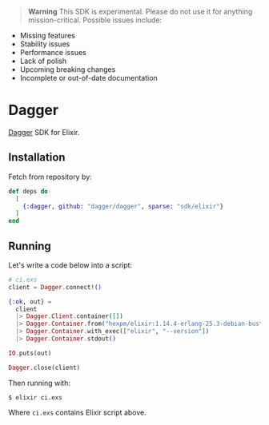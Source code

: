 > **Warning** This SDK is experimental. Please do not use it for anything
> mission-critical. Possible issues include:

- Missing features
- Stability issues
- Performance issues
- Lack of polish
- Upcoming breaking changes
- Incomplete or out-of-date documentation

# Dagger

[Dagger](dagger.io) SDK for Elixir.

## Installation

Fetch from repository by:

```elixir
def deps do
  [
    {:dagger, github: "dagger/dagger", sparse: "sdk/elixir"}
  ]
end
```

## Running

Let's write a code below into a script:

```elixir
# ci.exs
client = Dagger.connect!()

{:ok, out} =
  client
  |> Dagger.Client.container([])
  |> Dagger.Container.from("hexpm/elixir:1.14.4-erlang-25.3-debian-buster-20230227-slim")
  |> Dagger.Container.with_exec(["elixir", "--version"])
  |> Dagger.Container.stdout()

IO.puts(out)

Dagger.close(client)
```

Then running with:

```shell
$ elixir ci.exs
```

Where `ci.exs` contains Elixir script above.
